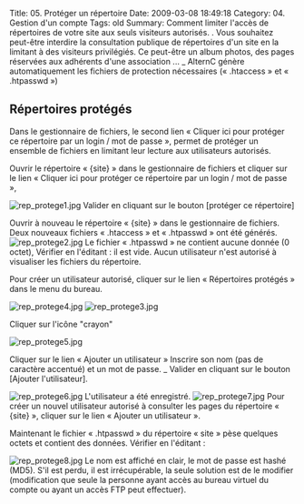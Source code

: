 Title: 05. Protéger un répertoire 
Date: 2009-03-08 18:49:18 
Category: 04. Gestion d'un compte
Tags: old
Summary: Comment limiter l'accès de répertoires de votre site aux seuls visiteurs autorisés. . Vous souhaitez peut-être interdire la consultation publique de répertoires d'un site en la limitant à des visiteurs privilégiés. Ce peut-être un album photos, des pages réservées aux adhérents d'une association  ...
_ AlternC génère automatiquement les fichiers de protection nécessaires (« .htaccess » et « .htpasswd »)

## Répertoires protégés

Dans le gestionnaire de fichiers, le second lien « Cliquer ici pour protéger ce répertoire par un login / mot de passe », permet de protéger un ensemble de fichiers en limitant leur lecture aux utilisateurs autorisés.

Ouvrir le répertoire « {site} » dans le gestionnaire de fichiers et cliquer sur le lien « Cliquer ici pour protéger ce répertoire par un login / mot de passe »,

<img src="/img/rep_protege1.jpg" title="to complete" alt="rep_protege1.jpg" /> Valider en cliquant sur le bouton 
[protéger ce répertoire]

Ouvrir à nouveau le répertoire « {site} » dans le gestionnaire de fichiers.
Deux nouveaux fichiers « .htaccess » et « .htpasswd » ont été générés.
<img src="/img/rep_protege2.jpg" title="to complete" alt="rep_protege2.jpg" />
Le fichier « .htpasswd » ne contient aucune donnée (0 octet), Vérifier en l'éditant : il est vide. Aucun utilisateur n'est autorisé à visualiser les fichiers du répertoire.

Pour créer un utilisateur autorisé, cliquer sur le lien « Répertoires protégés » dans le menu du bureau.

<img src="/img/rep_protege4.jpg" title="to complete" alt="rep_protege4.jpg" /> <img src="/img/rep_protege3.jpg" title="to complete" alt="rep_protege3.jpg" />

Cliquer sur l'icône "crayon"

<img src="/img/rep_protege5.jpg" title="to complete" alt="rep_protege5.jpg" />

Cliquer sur le lien « Ajouter un utilisateur » Inscrire son nom (pas de caractère accentué) et un mot de passe.
_ Valider en cliquant sur le bouton [Ajouter l'utilisateur].

<img src="/img/rep_protege6.jpg" title="to complete" alt="rep_protege6.jpg" />
L'utilisateur a été enregistré.

<img src="/img/rep_protege7.jpg" title="to complete" alt="rep_protege7.jpg" />
Pour créer un nouvel utilisateur autorisé à consulter les pages du répertoire « {site} », cliquer sur le lien « Ajouter un utilisateur ».

Maintenant le fichier « .htpasswd » du répertoire « site » pèse quelques octets et contient des données. Vérifier en l'éditant :

<img src="/img/rep_protege8.jpg" title="to complete" alt="rep_protege8.jpg" />
Le nom est affiché en clair, le mot de passe est hashé (MD5). S'il est perdu, il est irrécupérable, la seule solution est de le modifier (modification que seule la personne ayant accès au bureau virtuel du compte ou ayant un accès FTP peut effectuer).
